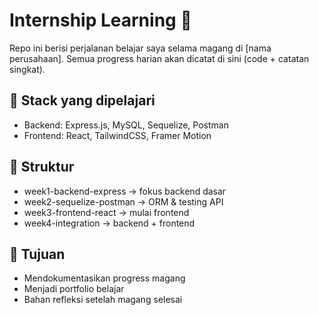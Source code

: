 # Internship Learning 🚀

Repo ini berisi perjalanan belajar saya selama magang di [nama perusahaan].
Semua progress harian akan dicatat di sini (code + catatan singkat).

## 📌 Stack yang dipelajari
- Backend: Express.js, MySQL, Sequelize, Postman
- Frontend: React, TailwindCSS, Framer Motion

## 📁 Struktur
- week1-backend-express → fokus backend dasar
- week2-sequelize-postman → ORM & testing API
- week3-frontend-react → mulai frontend
- week4-integration → backend + frontend

## 🎯 Tujuan
- Mendokumentasikan progress magang
- Menjadi portfolio belajar
- Bahan refleksi setelah magang selesai
